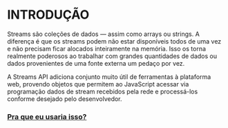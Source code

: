 # INTRODUÇÃO

Streams são coleções de dados — assim como arrays ou strings. A diferença é que os streams podem não estar disponíveis todos de uma vez e não precisam ficar alocados inteiramente na memória. Isso os torna realmente poderosos ao trabalhar com grandes quantidades de dados ou dados provenientes de uma fonte externa um pedaço por vez.

A Streams API adiciona conjunto muito útil de ferramentas à plataforma web, provendo objetos que permitem ao JavaScript acessar via programação dados de stream recebidos pela rede e processá-los conforme desejado pelo desenvolvedor.

### [Pra que eu usaria isso?](1.PRA.MD)
